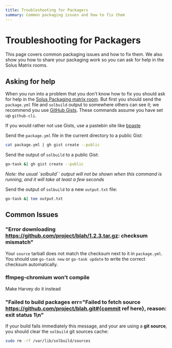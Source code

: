 ```yaml
---
title: Troubleshooting for Packagers
summary: Common packaging issues and how to fix them
---
```


# Troubleshooting for Packagers

This page covers common packaging issues and how to fix them. We also show you how to share your packaging work so you can ask for help in the Solus Matrix rooms.

## Asking for help

When you run into a problem that you don't know how to fix you should ask for help in the [Solus Packaging matrix room](/user/contributing/getting-involved.md#matrix-chat). But first you should send the `package.yml` file and `solbuild` output to somewhere others can see it; we recommend you use [GitHub Gists](https://gist.github.com/). These commands assume you have set up `github-cli`.

If you would rather not use Gists, use a pastebin site like [bpaste](https://bpa.st/)

Send the `package.yml` file in the current directory to a public Gist:

```bash
cat package.yml | gh gist create --public
```

Send the output of `solbuild` to a public Gist:

```bash
go-task &| gh gist create --public
```

*Note: the usual `solbuild`` output will not be shown when this command is running, and it will take at least a few seconds*

Send the output of `solbuild` to a new `output.txt` file:

```bash
go-task &| tee output.txt
```

## Common Issues

### "Error downloading https://github.com/project/blah/1.2.3.tar.gz: checksum mismatch"

Your `source` tarball does not match the checksum next to it in `package.yml`. You should  use `go-task new` or `go-task update` to write the correct checksum automatically.

###  ffmpeg-chromium won't compile

Make Harvey do it instead

### "Failed to build packages err="Failed to fetch source https://github.com/project/blah.git#{commit ref here}, reason: exit status 1\n"

If your build fails immediately this  message, and your are using a **git source**, you should clear the `solbuild` git sources cache:

```bash
sudo rm -rf /var/lib/solbuild/sources
```

